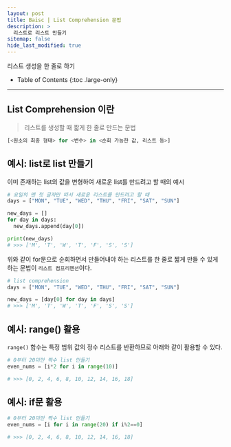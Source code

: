 ```yaml
---
layout: post
title: Baisc | List Comprehension 문법
description: >
  리스트로 리스트 만들기
sitemap: false
hide_last_modified: true
---
```


리스트 생성을 한 줄로 하기


- Table of Contents
{:toc .large-only}

---



## List Comprehension 이란

> 리스트를 생성할 때 짧게 한 줄로 만드는 문법


~~~python
[<원소의 최종 형태> for <변수> in <순회 가능한 값, 리스트 등>]
~~~

## 예시: list로 list 만들기

이미 존재하는 list의 값을 변형하여 새로운 list를 만드려고 할 때의 예시

~~~python
# 요일의 맨 첫 글자만 따서 새로운 리스트를 만드려고 할 때
days = ["MON", "TUE", "WED", "THU", "FRI", "SAT", "SUN"]

new_days = []
for day in days:
  new_days.append(day[0])

print(new_days)
# >>> ['M', 'T', 'W', 'T', 'F', 'S', 'S']

~~~

위와 같이 for문으로 순회하면서 만들어내야 하는 리스트를 한 줄로 짧게 만들 수 있게 하는 문법이 `리스트 컴프리헨션`이다.

~~~python
# list comprehension 
days = ["MON", "TUE", "WED", "THU", "FRI", "SAT", "SUN"]

new_days = [day[0] for day in days]
# >>> ['M', 'T', 'W', 'T', 'F', 'S', 'S']
~~~

## 예시: range() 활용

`range()` 함수는 특정 범위 값의 정수 리스트를 반환하므로 아래와 같이 활용할 수 있다.

~~~python
# 0부터 20미만 짝수 list 만들기
even_nums = [i*2 for i in range(10)]

# >>> [0, 2, 4, 6, 8, 10, 12, 14, 16, 18]
~~~


## 예시: if문 활용

~~~python
# 0부터 20미만 짝수 list 만들기
even_nums = [i for i in range(20) if i%2==0]

# >>> [0, 2, 4, 6, 8, 10, 12, 14, 16, 18]


~~~

